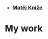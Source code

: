 - ### [Matěj Kníže](https://matej-knize.github.io/english-for-designers/03-content-first/)
   
# My work
